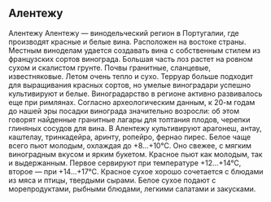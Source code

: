 ## Алентежу 

Алентежу
Алентежу — винодельческий регион в Португалии, где производят красные и белые вина. Расположен на востоке страны. Местным виноделам удается создавать вина с собственным стилем из французских сортов винограда.
Большая часть лоз растет на ровном сухом и скалистом грунте. Почвы гранитные, сланцевые, известняковые. Летом очень тепло и сухо. Терруар больше подходит для выращивания красных сортов, но умелые виноградари успешно культивируют и белые.
Виноградарство в регионе активно развивалось еще при римлянах. Согласно археологическим данным, к 20-м годам до нашей эры посадки винограда значительно возросли: об этом говорят найденные гранитные лагары для топтания плодов, черепки глиняных сосудов для вина. 
В Алентежу культивируют арагонеш, антау, каштелау, тринкадейра, аринту, ропейро, фернао пирес.
Белое чаще всего пьют молодым, охлаждая до +8...+10°С. Оно свежее, с мягким виноградным вкусом и ярким букетом. Красное пьют как молодым, так и выдержанным. Первое сервируют при температуре +12...+14°С, второе — при +14...+17°С.
Красное сухое хорошо сочетается с блюдами из мяса и птицы, твердыми сырами. Белое сухое подают с морепродуктами, рыбными блюдами, легкими салатами и закусками.
